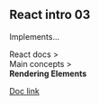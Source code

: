 ## React intro 03

Implements...  

React docs >  
Main concepts >  
**Rendering Elements**

[Doc link](https://reactjs.org/docs/rendering-elements.html)
